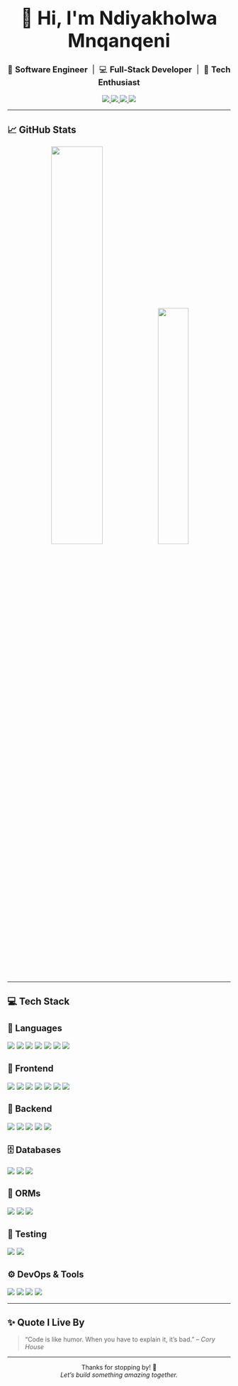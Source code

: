 <h1 align="center" style="font-size: 3em;">👋 Hi, I'm Ndiyakholwa Mnqanqeni</h1>

<p align="center" style="font-size: 1.3em;">
  🎯 <strong>Software Engineer</strong> &nbsp;|&nbsp; 💻 <strong>Full-Stack Developer</strong> &nbsp;|&nbsp; 🚀 <strong>Tech Enthusiast</strong>
</p>

<p align="center">
  <a href="https://www.linkedin.com/in/ndiyakholwamnqanqeni/" target="_blank">
    <img src="https://img.shields.io/badge/LinkedIn-blue?style=for-the-badge&logo=linkedin&logoColor=white"/>
  </a>
  <a href="https://x.com/Ndiyakholwa30" target="_blank">
    <img src="https://img.shields.io/badge/Twitter-blue?style=for-the-badge&logo=twitter&logoColor=white"/>
  </a>
  <a href="https://github.com/mnqanqeni" target="_blank">
    <img src="https://img.shields.io/badge/GitHub-000?style=for-the-badge&logo=github"/>
  </a>
  <a href="https://your-portfolio-link.com" target="_blank">
    <img src="https://img.shields.io/badge/Portfolio-000000?style=for-the-badge&logo=firefox-browser"/>
  </a>
</p>

---

## 📈 GitHub Stats

<p align="center">
  <img src="https://github-readme-stats-chi-jet-53.vercel.app/api?username=mnqanqeni&show_icons=true&theme=radical&hide_border=false&count_private=true" width="48%" />
  <img src="https://github-readme-stats-chi-jet-53.vercel.app/api/top-langs/?username=mnqanqeni&layout=compact&theme=radical&hide_border=false" width="37%" />
</p>

---

## 💻 Tech Stack

<div style="font-size: 1.2em">

### 🧠 Languages  
<img src="https://img.shields.io/badge/JavaScript-F7DF1E?style=for-the-badge&logo=javascript&logoColor=000" />
<img src="https://img.shields.io/badge/TypeScript-3178C6?style=for-the-badge&logo=typescript&logoColor=white" />
<img src="https://img.shields.io/badge/Python-3776AB?style=for-the-badge&logo=python&logoColor=white" />
<img src="https://img.shields.io/badge/Java-007396?style=for-the-badge&logo=java&logoColor=white" />
<img src="https://img.shields.io/badge/C-00599C?style=for-the-badge&logo=c&logoColor=white" />
<img src="https://img.shields.io/badge/C++-00599C?style=for-the-badge&logo=c%2b%2b&logoColor=white" />
<img src="https://img.shields.io/badge/SQL-4479A1?style=for-the-badge&logo=postgresql&logoColor=white" />

### 🎨 Frontend  
<img src="https://img.shields.io/badge/HTML5-E34F26?style=for-the-badge&logo=html5&logoColor=white" />
<img src="https://img.shields.io/badge/CSS3-1572B6?style=for-the-badge&logo=css3&logoColor=white" />
<img src="https://img.shields.io/badge/TailwindCSS-06B6D4?style=for-the-badge&logo=tailwind-css&logoColor=white" />
<img src="https://img.shields.io/badge/React-61DAFB?style=for-the-badge&logo=react&logoColor=black" />
<img src="https://img.shields.io/badge/Next.js-000000?style=for-the-badge&logo=next.js&logoColor=white" />
<img src="https://img.shields.io/badge/Redux-764ABC?style=for-the-badge&logo=redux&logoColor=white" />
<img src="https://img.shields.io/badge/Three.js-000000?style=for-the-badge&logo=three.js" />

### 🧩 Backend  
<img src="https://img.shields.io/badge/Node.js-339933?style=for-the-badge&logo=node.js&logoColor=white" />
<img src="https://img.shields.io/badge/Express-000000?style=for-the-badge&logo=express&logoColor=white" />
<img src="https://img.shields.io/badge/Django-092E20?style=for-the-badge&logo=django&logoColor=white" />
<img src="https://img.shields.io/badge/Flask-000000?style=for-the-badge&logo=flask&logoColor=white" />
<img src="https://img.shields.io/badge/Javalin-5B5B5B?style=for-the-badge" />

### 🗄️ Databases  
<img src="https://img.shields.io/badge/PostgreSQL-4169E1?style=for-the-badge&logo=postgresql&logoColor=white" />
<img src="https://img.shields.io/badge/MongoDB-47A248?style=for-the-badge&logo=mongodb&logoColor=white" />
<img src="https://img.shields.io/badge/MySQL-4479A1?style=for-the-badge&logo=mysql&logoColor=white" />

### 🔌 ORMs  
<img src="https://img.shields.io/badge/Sequelize-52B0E7?style=for-the-badge&logo=sequelize&logoColor=white" />
<img src="https://img.shields.io/badge/TypeORM-E83524?style=for-the-badge" />
<img src="https://img.shields.io/badge/Django%20ORM-092E20?style=for-the-badge&logo=django&logoColor=white" />

### 🧪 Testing  
<img src="https://img.shields.io/badge/Jasmine-8A4182?style=for-the-badge&logo=jasmine&logoColor=white" />
<img src="https://img.shields.io/badge/Pytest-3776AB?style=for-the-badge&logo=python&logoColor=white" />

### ⚙️ DevOps & Tools  
<img src="https://img.shields.io/badge/Docker-2496ED?style=for-the-badge&logo=docker&logoColor=white" />
<img src="https://img.shields.io/badge/Git-F05032?style=for-the-badge&logo=git&logoColor=white" />
<img src="https://img.shields.io/badge/GitHub%20Actions-2088FF?style=for-the-badge&logo=github-actions&logoColor=white" />
<img src="https://img.shields.io/badge/VS%20Code-007ACC?style=for-the-badge&logo=visual-studio-code&logoColor=white" />

</div>

---

## ✨ Quote I Live By

> “Code is like humor. When you have to explain it, it’s bad.” – *Cory House*

---

<p align="center">
  Thanks for stopping by! 🌟<br/>
  <em>Let’s build something amazing together.</em>
</p>
